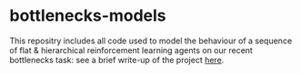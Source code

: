# bottlenecks-models
This repositry includes all code used to model the behaviour of a sequence of flat & hierarchical reinforcement learning agents
on our recent bottlenecks task: see a brief write-up of the project [here](http://gwydionwilliams.co.uk/projects/high-level-action/).
